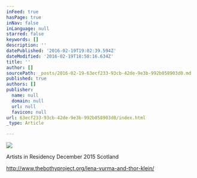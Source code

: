 ```yaml
---
inFeed: true
hasPage: true
inNav: false
inLanguage: null
starred: false
keywords: []
description: ''
datePublished: '2016-02-19T19:02:39.594Z'
dateModified: '2016-02-19T18:58:16.634Z'
title: ''
author: []
sourcePath: _posts/2016-02-19-63ecf233-93cb-42de-9e3b-992b058903d0.md
published: true
authors: []
publisher:
  name: null
  domain: null
  url: null
  favicon: null
url: 63ecf233-93cb-42de-9e3b-992b058903d0/index.html
_type: Article

---
```

![](https://the-grid-user-content.s3-us-west-2.amazonaws.com/b0edd334-668a-4136-9899-c40a6e88beb5.jpg)

Artists in Residency December 2015 Scotland

http://www.thebothyproject.org/lena-vurma-and-thor-klein/